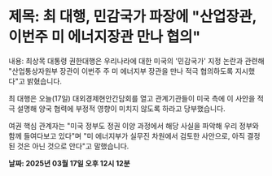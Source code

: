 # **제목: 최 대행, 민감국가 파장에 "산업장관, 이번주 미 에너지장관 만나 협의"**

  내용: 최상목 대통령 권한대행은 우리나라에 대한 미국의 '민감국가' 지정 논란과 관련해 "산업통상자원부 장관이 이번주 주 미 에너지부 장관을 만나 적극 협의하도록 지시했다"고 밝혔습니다.

최 대행은 오늘(17일) 대외경제현안간담회를 열고 관계기관들이 미국 측에 이 사안을 적극 설명해 양국 협력에 부정적 영향이 미치지 않도록 하라고 당부했습니다.

여권 핵심 관계자는 "미국 정부도 정권 이양 과정에서 해당 사실을 파악해 우리 정부와 함께 들여다보고 있다"며 "미 에너지부가 실무진 차원에서 검토한 사안으로, 아직 결정된 것은 아닌 것으로 안다"고 말했습니다.

  **날짜: 2025년 03월 17일 오후 12시 12분**